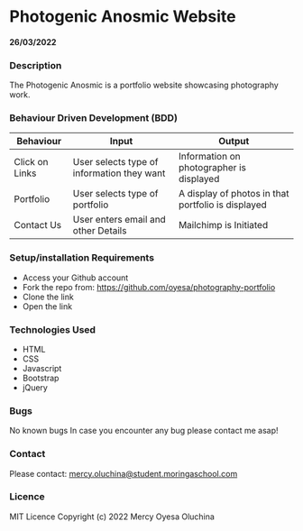 # Photogenic Anosmic Website
#### 26/03/2022  

### Description
The Photogenic Anosmic is a portfolio website showcasing photography work. 

### Behaviour Driven Development (BDD)
Behaviour          |	Input                                           |	Output                                   | 
-------------------|---------------------------------------------------|----------------------------------------------|
Click on Links     |User selects type of information they want         |Information on photographer is displayed             |
Portfolio          |User selects type of portfolio                     |A display of photos in that portfolio is displayed    |       
Contact Us         |User enters email and other Details                |Mailchimp is Initiated                        |
   




### Setup/installation Requirements
 * Access your Github account
 * Fork the repo from: https://github.com/oyesa/photography-portfolio
 * Clone the link
 * Open the link 

 ### Technologies Used
 - HTML
 - CSS
 - Javascript 
 - Bootstrap 
 - jQuery

### Bugs
No known bugs
In case you encounter any bug please contact me asap!

### Contact
Please contact: mercy.oluchina@student.moringaschool.com

 ### Licence
 MIT Licence
 Copyright (c) 2022 Mercy Oyesa Oluchina
